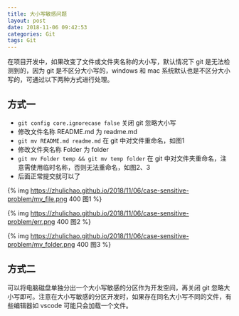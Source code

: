 ```yaml
---
title: 大小写敏感问题
layout: post
date: 2018-11-06 09:42:53
categories: Git
tags: Git
---
```


在项目开发中，如果改变了文件或文件夹名称的大小写，默认情况下 git 是无法检测到的，因为 git 是不区分大小写的，windows 和 mac 系统默认也是不区分大小写的，可通过以下两种方式进行处理。

## 方式一

- `git config core.ignorecase false` 关闭 git 忽略大小写
- 修改文件名称 README.md 为 readme.md
- `git mv README.md readme.md` 在 git 中对文件重命名，如图1
- 修改文件夹名称 Folder 为 folder
- `git mv Folder temp && git mv temp folder` 在 git 中对文件夹重命名，注意需使用临时名称，否则无法重命名，如图2、3
- 后面正常提交就可以了

{% img https://zhulichao.github.io/2018/11/06/case-sensitive-problem/mv_file.png 400 图1 %}

{% img https://zhulichao.github.io/2018/11/06/case-sensitive-problem/err.png 400 图2 %}

{% img https://zhulichao.github.io/2018/11/06/case-sensitive-problem/mv_folder.png 400 图3 %}


## 方式二

可以将电脑磁盘单独分出一个大小写敏感的分区作为开发空间，再关闭 git 忽略大小写即可。注意在大小写敏感的分区开发时，如果存在同名大小写不同的文件，有些编辑器如 vscode 可能只会加载一个文件。
